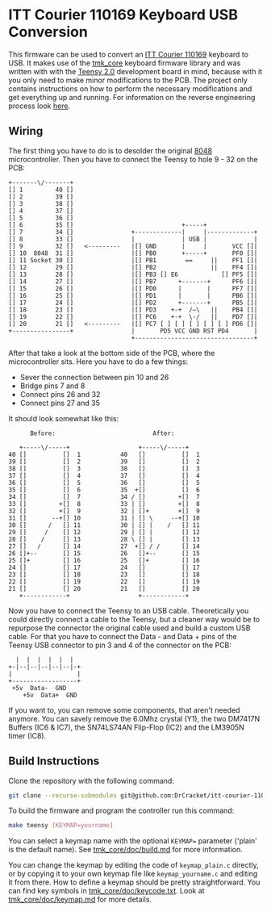 #  ITT Courier 110169 Keyboard USB Conversion

This firmware can be used to convert an [ITT Courier
110169](https://www.youtube.com/watch?v=37tdDoC7rGA) keyboard to USB. It makes
use of the [tmk_core](https://github.com/tmk/tmk_core) keyboard firmware
library and was written with with the [Teensy
2.0](https://www.pjrc.com/store/teensy.html) development board in mind, because
with it you only need to make minor modifications to the PCB. The project only
contains instructions on how to perform the necessary modifications and get
everything up and running. For information on the reverse engineering process
look [here](https://deskthority.net/viewtopic.php?f=7&t=24822).

## Wiring

The first thing you have to do is to desolder the original
[8048](https://en.wikipedia.org/wiki/Intel_MCS-48) microcontroller. Then you
have to connect the Teensy to hole 9 - 32 on the PCB:
```
+-------\/-------+
[] 1         40 []
[] 2         39 []
[] 3         38 []
[] 4         37 []
[] 5         36 []
[] 6         35 []                              +-----+              
[] 7         34 []                +-------------|     |-------------+
[] 8         33 []                |             | USB |             |
[] 9         32 []   <---------   |[] GND       |     |       VCC []|
[] 10  8048  31 []                |[] PB0       +-----+       PF0 []|
[] 11 Socket 30 []                |[] PB1        ==     ||    PF1 []|
[] 12        29 []                |[] PB2               ||    PF4 []|
[] 13        28 []                |[] PB3 [] E6            [] PF5 []|
[] 14        27 []                |[] PB7      +-------+      PF6 []|
[] 15        26 []                |[] PD0      |       |      PF7 []|
[] 16        25 []                |[] PD1      |       |      PB6 []|
[] 17        24 []                |[] PD2      +-------+      PB5 []|
[] 18        23 []                |[] PD3    +-+  /–\   ||    PB4 []|
[] 19        22 []                |[] PC6    +-+  \-/   ||    PD7 []|
[] 20        21 []   <---------   |[] PC7 [ ] [ ] [ ] [ ] [ ] PD6 []|
+----------------+                |       PD5 VCC GND RST PD4       |
                                  +---------------------------------+
```
After that take a look at the bottom side of the PCB, where the microcontroller
sits. Here you have to do a few things:
- Sever the connection between pin 10 and 26
- Bridge pins 7 and 8
- Connect pins 26 and 32
- Connect pins 27 and 35

It should look somewhat like this:
```
      Before:                           After:
                               
   +-----\/-----+                   +-----\/-----+
40 []          []  1           40   []          []  1
39 []          []  2           39   []          []  2
38 []          []  3           38   []          []  3
37 []          []  4           37   []          []  4
36 []          []  5           36   []          []  5
35 []          []  6           35  +[]          []  6
34 []          []  7           34 / []         +[]  7
33 []         +[]  8           33 | []         +[]  8
32 []         +[]  9           32 | []+        +[]  9
31 []       --+[] 10           31 | [] \     --+[] 10
30 []      /   [] 11           30 | [] |    /   [] 11
29 []     /    [] 12           29 | [] |        [] 12
28 []    /     [] 13           28 \ [] |        [] 13
27 []   /      [] 14           27  +[] / /      [] 14
26 []+--       [] 15           26   []+--       [] 15
25 []+         [] 16           25   []+         [] 16
24 []          [] 17           24   []          [] 17
23 []          [] 18           23   []          [] 18
22 []          [] 19           22   []          [] 19
21 []          [] 20           21   []          [] 20
   +------------+                   +------------+   

```
Now you have to connect the Teensy to an USB cable. Theoretically you could
directly connect a cable to the Teensy, but a cleaner way would be to repurpose
the connector the original cable used and build a custom USB cable. For that
you have to connect the Data - and Data + pins of the Teensy USB connector to
pin 3 and 4 of the connector on the PCB:

```
  |  |  |  |  |  |
+-|--|--|--|--|--|-+
|                  |
+------------------+
 +5v  Data-  GND
    +5v  Data+  GND
```
If you want to, you can remove some components, that aren't needed anymore. You
can savely remove the 6.0Mhz crystal (Y1), the two DM7417N Buffers (IC6 & IC7),
the SN74LS74AN Flip-Flop (IC2) and the LM3905N timer (IC8).

## Build Instructions
Clone the repository with the following command:
```sh
git clone --recurse-submodules git@github.com:DrCracket/itt-courier-110169-to-usb.git
```
To build the firmware and program the controller run this command:
```sh
make teensy [KEYMAP=yourname]
```
You can select a keymap name with the optional `KEYMAP=` parameter ('plain' is
the default name). See
[tmk_core/doc/build.md](https://github.com/tmk/tmk_core/blob/master/doc/build.md)
for more information.

You can change the keymap by editing the code of `keymap_plain.c` directly, or
by copying it to your own keymap file like `keymap_yourname.c` and editing it
from there. How to define a keymap should be pretty straightforward. You can
find key symbols in
[tmk_core/doc/keycode.txt](https://github.com/tmk/tmk_core/blob/master/doc/keycode.txt).
Look at
[tmk_core/doc/keymap.md](https://github.com/tmk/tmk_core/blob/master/doc/keymap.md)
for more details.
